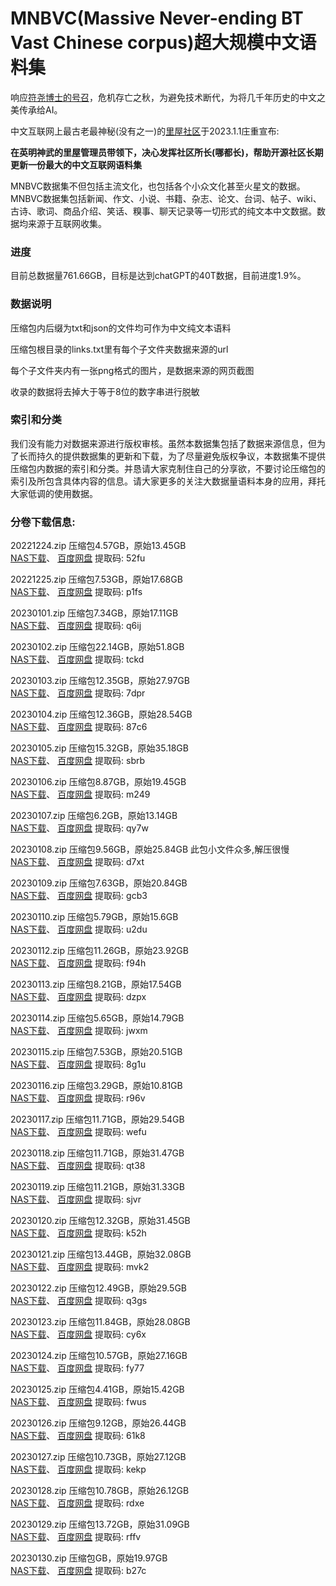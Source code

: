 # MNBVC(Massive Never-ending BT Vast Chinese corpus)超大规模中文语料集

响应[符尧博士的号召](https://yaofu.notion.site/GPT-3-5-360081d91ec245f29029d37b54573756)，危机存亡之秋，为避免技术断代，为将几千年历史的中文之美传承给AI。

中文互联网上最古老最神秘(没有之一)的[里屋社区](http://mnbvc.253874.net/)于2023.1.1庄重宣布:

**在英明神武的里屋管理员带领下，决心发挥社区所长(哪都长)，帮助开源社区长期更新一份最大的中文互联网语料集**

MNBVC数据集不但包括主流文化，也包括各个小众文化甚至火星文的数据。MNBVC数据集包括新闻、作文、小说、书籍、杂志、论文、台词、帖子、wiki、古诗、歌词、商品介绍、笑话、糗事、聊天记录等一切形式的纯文本中文数据。数据均来源于互联网收集。

### 进度

目前总数据量761.66GB，目标是达到chatGPT的40T数据，目前进度1.9%。

### 数据说明

压缩包内后缀为txt和json的文件均可作为中文纯文本语料

压缩包根目录的links.txt里有每个子文件夹数据来源的url

每个子文件夹内有一张png格式的图片，是数据来源的网页截图

收录的数据将去掉大于等于8位的数字串进行脱敏


### 索引和分类

我们没有能力对数据来源进行版权审核。虽然本数据集包括了数据来源信息，但为了长而持久的提供数据集的更新和下载，为了尽量避免版权争议，本数据集不提供压缩包内数据的索引和分类。并恳请大家克制住自己的分享欲，不要讨论压缩包的索引及所包含具体内容的信息。请大家更多的关注大数据量语料本身的应用，拜托大家低调的使用数据。


### 分卷下载信息:

20221224.zip 压缩包4.57GB，原始13.45GB   
[NAS下载](http://gofile.me/71YIF/jiVmAUnNt)、
[百度网盘](https://pan.baidu.com/s/1JeNB7pPFfiDJsEVrqc0EOA?pwd=52fu) 提取码: 52fu 

20221225.zip 压缩包7.53GB，原始17.68GB   
[NAS下载](http://gofile.me/71YIF/Bd0HPOidC)、
[百度网盘](https://pan.baidu.com/s/1fg6jW4lFqIwKpQRsouveEQ?pwd=p1fs) 提取码: p1fs 

20230101.zip 压缩包7.34GB，原始17.11GB   
[NAS下载](http://gofile.me/71YIF/lMZ7nFAus)、
[百度网盘](https://pan.baidu.com/s/12vmfRXnbFP9MoQs8AYdESQ?pwd=q6ij) 提取码: q6ij 

20230102.zip 压缩包22.14GB，原始51.8GB   
[NAS下载](http://gofile.me/71YIF/4UtXpX7dk)、
[百度网盘](https://pan.baidu.com/s/13BWOa9FfLGVJFPTmhtlBxg?pwd=tckd) 提取码: tckd 

20230103.zip 压缩包12.35GB，原始27.97GB   
[NAS下载](http://gofile.me/71YIF/ka1tGFXNr)、
[百度网盘](https://pan.baidu.com/s/1qo7MGsgROgMNnpMUgUn9iw?pwd=7dpr) 提取码: 7dpr 

20230104.zip 压缩包12.36GB，原始28.54GB   
[NAS下载](http://gofile.me/71YIF/mgM6Ns2lB)、
[百度网盘](https://pan.baidu.com/s/1QRsbl-nqUWzwIXvsTAOaGw?pwd=87c6) 提取码: 87c6 

20230105.zip 压缩包15.32GB，原始35.18GB   
[NAS下载](http://gofile.me/71YIF/jeJLkSyfp)、
[百度网盘](https://pan.baidu.com/s/1vBs1sW9O-8LRpWU4cNRKgA?pwd=sbrb) 提取码: sbrb 

20230106.zip 压缩包8.87GB，原始19.45GB   
[NAS下载](http://gofile.me/71YIF/pgXGycR5a)、
[百度网盘](https://pan.baidu.com/s/12UR1p121eESz0mIDJLk4Hw?pwd=m249) 提取码: m249 

20230107.zip 压缩包6.2GB，原始13.14GB   
[NAS下载](http://gofile.me/71YIF/vMQ3cmMz2)、
[百度网盘](https://pan.baidu.com/s/1j-zc_HLjsDegjHhAYPSz5Q?pwd=qy7w) 提取码: qy7w 

20230108.zip 压缩包9.56GB，原始25.84GB  此包小文件众多,解压很慢   
[NAS下载](http://gofile.me/71YIF/bqqGBXY7f)、
[百度网盘](https://pan.baidu.com/s/1W336Y_BrgwWi21l7i22D8Q?pwd=d7xt) 提取码: d7xt 

20230109.zip 压缩包7.63GB，原始20.84GB   
[NAS下载](http://gofile.me/71YIF/Dzm1O8Awb)、
[百度网盘](https://pan.baidu.com/s/1lWrEo_-p4t0pprtKG_QvVw?pwd=gcb3) 提取码: gcb3 

20230110.zip 压缩包5.79GB，原始15.6GB   
[NAS下载](http://gofile.me/71YIF/7cTfpvNK9)、
[百度网盘](https://pan.baidu.com/s/13lEr0soxKgWVIP73xX3erw?pwd=u2du) 提取码: u2du 

20230112.zip 压缩包11.26GB，原始23.92GB   
[NAS下载](http://gofile.me/71YIF/MiBvitCqp)、
[百度网盘](https://pan.baidu.com/s/1Gra2kdGLbqSODicjtkui1Q?pwd=f94h) 提取码: f94h 

20230113.zip 压缩包8.21GB，原始17.54GB   
[NAS下载](http://gofile.me/71YIF/IxPtnY29r)、
[百度网盘](https://pan.baidu.com/s/1cKdTSgkCUq_pwDbx-FtX2g?pwd=dzpx) 提取码: dzpx   

20230114.zip 压缩包5.65GB，原始14.79GB   
[NAS下载](http://gofile.me/71YIF/IkaZLmMbu)、
[百度网盘](https://pan.baidu.com/s/1vA4Fv6WATdR_g7SaZs4owg?pwd=jwxm) 提取码: jwxm   

20230115.zip 压缩包7.53GB，原始20.51GB   
[NAS下载](http://gofile.me/71YIF/QoTbvW4sz)、
[百度网盘](https://pan.baidu.com/s/11ToLtFRG5t95oS0RRBGPRQ?pwd=8g1u) 提取码: 8g1u   

20230116.zip 压缩包3.29GB，原始10.81GB   
[NAS下载](http://gofile.me/71YIF/dqrgJmd2B)、
[百度网盘](https://pan.baidu.com/s/1l4EJI-eR8IRlN7JZJui20w?pwd=r96v) 提取码: r96v   

20230117.zip 压缩包11.71GB，原始29.54GB   
[NAS下载](http://gofile.me/71YIF/FSLYVLbd3)、
[百度网盘](https://pan.baidu.com/s/1f_kGPc9FrEzUIZGHoBo-yA?pwd=wefu) 提取码: wefu   

20230118.zip 压缩包11.71GB，原始31.47GB   
[NAS下载](http://gofile.me/71YIF/A1htUfq1h)、
[百度网盘](https://pan.baidu.com/s/1zssV51oE09i5iCh_dQ1HxA?pwd=qt38) 提取码: qt38   

20230119.zip 压缩包11.21GB，原始31.33GB   
[NAS下载](http://gofile.me/71YIF/9Hu0MZuQc)、
[百度网盘](https://pan.baidu.com/s/1-832gGUVq67h1vvO1MHqTg?pwd=sjvr) 提取码: sjvr   

20230120.zip 压缩包12.32GB，原始31.45GB   
[NAS下载](http://gofile.me/71YIF/IEsha6Cpa)、
[百度网盘](https://pan.baidu.com/s/1Swc2HVUelHvhPo4BO_WXrw?pwd=k52h) 提取码: k52h   

20230121.zip 压缩包13.44GB，原始32.08GB   
[NAS下载](http://gofile.me/71YIF/vob2gJW1A)、
[百度网盘](https://pan.baidu.com/s/1FEuXKXW_rGVWbcShZ6dEYw?pwd=mvk2) 提取码: mvk2   

20230122.zip 压缩包12.49GB，原始29.5GB   
[NAS下载](http://gofile.me/71YIF/1Stqsa5W4)、
[百度网盘](https://pan.baidu.com/s/1xKcssSMJcGl1d4vgDGb_IA?pwd=q3gs) 提取码: q3gs   

20230123.zip 压缩包11.84GB，原始28.08GB   
[NAS下载](http://gofile.me/71YIF/JoK1L8Bnr)、
[百度网盘](https://pan.baidu.com/s/1bIcbTOnTCv4NCdtDV8KmsQ?pwd=cy6x) 提取码: cy6x   

20230124.zip 压缩包10.57GB，原始27.16GB   
[NAS下载](http://gofile.me/71YIF/UjIyr9pNT)、
[百度网盘](https://pan.baidu.com/s/1zPDwlCeSv-co8AsfkWEQWQ?pwd=fy77) 提取码: fy77   

20230125.zip 压缩包4.41GB，原始15.42GB   
[NAS下载](http://gofile.me/71YIF/nXpgPU470)、
[百度网盘](https://pan.baidu.com/s/1gYSc9-rHaHQyiChkOHtG-w?pwd=fwus) 提取码: fwus   

20230126.zip 压缩包9.12GB，原始26.44GB   
[NAS下载](http://gofile.me/71YIF/AkVZzPrdA)、
[百度网盘](https://pan.baidu.com/s/1hwjwhgf-SjAXFC5H5gGRSQ?pwd=61k8) 提取码: 61k8   

20230127.zip 压缩包10.73GB，原始27.12GB   
[NAS下载](http://gofile.me/71YIF/COT89zLzf)、
[百度网盘](https://pan.baidu.com/s/1A4wjXj8d54zep6LeamRLNA?pwd=kekp) 提取码: kekp   

20230128.zip 压缩包10.78GB，原始26.12GB   
[NAS下载](http://gofile.me/71YIF/rDkoqgI5d)、
[百度网盘](https://pan.baidu.com/s/1eV3181pSYE7ANYD09-md0Q?pwd=rdxe) 提取码: rdxe   

20230129.zip 压缩包13.72GB，原始31.09GB   
[NAS下载](http://gofile.me/71YIF/dw9Jk2qRG)、
[百度网盘](https://pan.baidu.com/s/1qsNOpeFkFAsFnNmXQGTI_g?pwd=rffv) 提取码: rffv   

20230130.zip 压缩包GB，原始19.97GB   
[NAS下载](http://gofile.me/71YIF/nw95xXjWZ)、
[百度网盘](https://pan.baidu.com/s/1rmKj0GNYsgrcgJzS2Z0B3A?pwd=b27c) 提取码: b27c   



